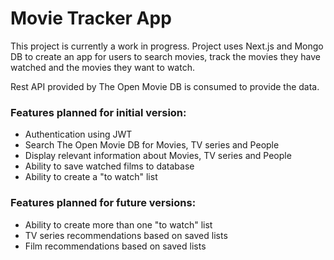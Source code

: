 # Movie Tracker App

This project is currently a work in progress. Project uses Next.js and Mongo DB to create an app for users to search movies, track the movies they have watched and the movies they want to watch.

Rest API provided by The Open Movie DB is consumed to provide the data.

### Features planned for initial version:
- Authentication using JWT
- Search The Open Movie DB for Movies, TV series and People
- Display relevant information about Movies, TV series and People
- Ability to save watched films to database
- Ability to create a "to watch" list

### Features planned for future versions:
- Ability to create more than one "to watch" list
- TV series recommendations based on saved lists
- Film recommendations based on saved lists

